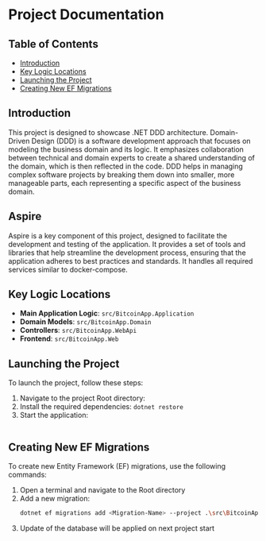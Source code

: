 # Project Documentation

## Table of Contents
- [Introduction](#introduction)
- [Key Logic Locations](#key-logic-locations)
- [Launching the Project](#launching-the-project)
- [Creating New EF Migrations](#creating-new-ef-migrations)

## Introduction
This project is designed to showcase .NET DDD architecture. Domain-Driven Design (DDD) is a software development approach that focuses on modeling the business domain and its logic. It emphasizes collaboration between technical and domain experts to create a shared understanding of the domain, which is then reflected in the code. DDD helps in managing complex software projects by breaking them down into smaller, more manageable parts, each representing a specific aspect of the business domain.

## Aspire
Aspire is a key component of this project, designed to facilitate the development and testing of the application. It provides a set of tools and libraries that help streamline the development process, ensuring that the application adheres to best practices and standards. It handles all required services similar to docker-compose.


## Key Logic Locations
- **Main Application Logic**: `src/BitcoinApp.Application`
- **Domain Models**: `src/BitcoinApp.Domain`
- **Controllers**: `src/BitcoinApp.WebApi`
- **Frontend**: `src/BitcoinApp.Web`

## Launching the Project
To launch the project, follow these steps:
1. Navigate to the project Root directory:
2. Install the required dependencies:
    ```dotnet restore```
3. Start the application:
    ```dotnet run --project .\src\BitcoinApp.AppHost\BitcoinApp.AppHost.csproj 
    ```

## Creating New EF Migrations
To create new Entity Framework (EF) migrations, use the following commands:
1. Open a terminal and navigate to the Root directory
2. Add a new migration:
    ```sh
    dotnet ef migrations add <Migration-Name> --project .\src\BitcoinApp.Infrastructure\ --startup-project .\src\BitcoinApp.AppHost\
    ```
3. Update of the database will be applied on next project start